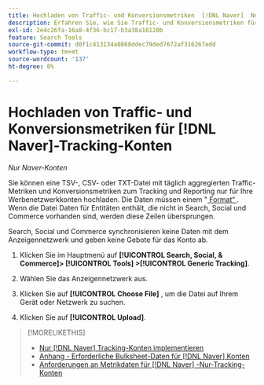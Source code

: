 ```yaml
---
title: Hochladen von Traffic- und Konversionsmetriken  [!DNL Naver]  Nur-Tracking-Konten
description: Erfahren Sie, wie Sie Traffic- und Konversionsmetriken für das Tracking und Reporting nur für  [!DNL Naver]  hochladen.
exl-id: 2e4c26fa-16a8-4f36-bc17-b3a38a18120b
feature: Search Tools
source-git-commit: d0f1c413134a0868ddec79ded7672af316267edd
workflow-type: tm+mt
source-wordcount: '137'
ht-degree: 0%

---
```


# Hochladen von Traffic- und Konversionsmetriken für [!DNL Naver]-Tracking-Konten

*Nur Naver-Konten*

Sie können eine TSV-, CSV- oder TXT-Datei mit täglich aggregierten Traffic-Metriken und Konversionsmetriken zum Tracking und Reporting nur für Ihre Werbenetzwerkkonten hochladen. Die Daten müssen einem &quot;[&#x200B; Format“ &#x200B;](naver-tracking-campaigns-data-requirements.md). Wenn die Datei Daten für Entitäten enthält, die nicht in Search, Social und Commerce vorhanden sind, werden diese Zeilen übersprungen.

Search, Social und Commerce synchronisieren keine Daten mit dem Anzeigennetzwerk und geben keine Gebote für das Konto ab.

1. Klicken Sie im Hauptmenü auf **[!UICONTROL Search, Social, & Commerce]> [!UICONTROL Tools] >[!UICONTROL Generic Tracking]**.

1. Wählen Sie das Anzeigennetzwerk aus.

1. Klicken Sie auf **[!UICONTROL Choose File]** , um die Datei auf Ihrem Gerät oder Netzwerk zu suchen.

1. Klicken Sie auf **[!UICONTROL Upload]**.

>[!MORELIKETHIS]
>
>* [Nur [!DNL Naver] Tracking-Konten implementieren](/help/search-social-commerce/campaign-management/naver-tracking-only-account-implement.md)
>* [Anhang - Erforderliche Bulksheet-Daten für  [!DNL Naver] Konten](/help/search-social-commerce/campaign-management/bulksheets/bulksheet-data-formats/bulksheet-data-naver.md)
>* [Anforderungen an Metrikdaten für  [!DNL Naver] -Nur-Tracking-Konten](/help/search-social-commerce/tools/metrics-upload-tracking-campaigns/naver-tracking-campaigns-data-requirements.md)
